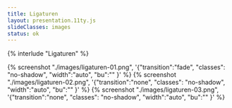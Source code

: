 ```yaml
---
title: Ligaturen
layout: presentation.11ty.js
slideClasses: images
status: ok
---
```


{% interlude "Ligaturen" %}

{% screenshot "./images/ligaturen-01.png", '{"transition":"fade", "classes": "no-shadow", "width":"auto", "bu":"" }' %}
{% screenshot "./images/ligaturen-02.png", '{"transition":"none", "classes": "no-shadow", "width":"auto", "bu":"" }' %}
{% screenshot "./images/ligaturen-03.png", '{"transition":"none", "classes": "no-shadow", "width":"auto", "bu":"" }' %}